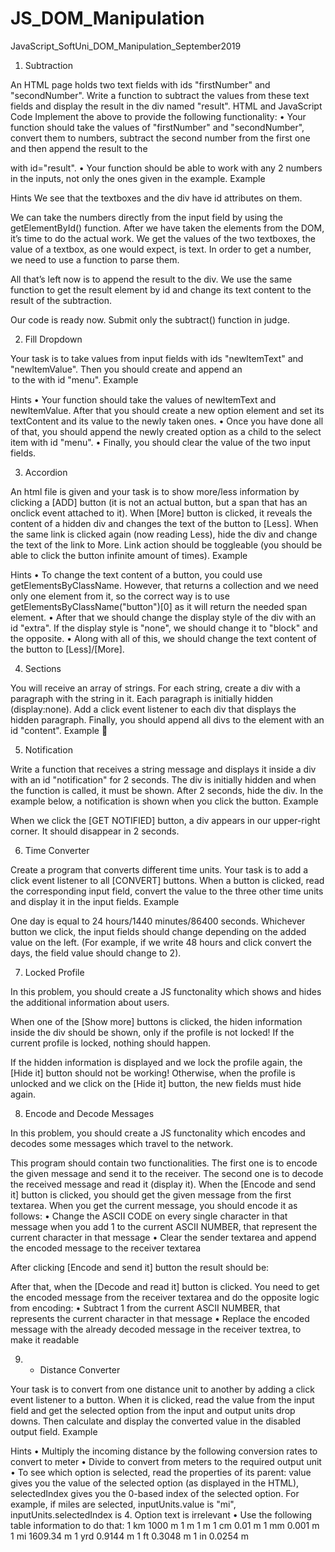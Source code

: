 # JS_DOM_Manipulation
JavaScript_SoftUni_DOM_Manipulation_September2019


1.	Subtraction

An HTML page holds two text fields with ids "firstNumber" and "secondNumber". Write a function to subtract the values from these text fields and display the result in the div named "result".
HTML and JavaScript Code
Implement the above to provide the following functionality: 
•	Your function should take the values of "firstNumber" and "secondNumber", convert them to numbers, subtract the second number from the first one and then append the result to the <div> with id="result".
•	Your function should be able to work with any 2 numbers in the inputs, not only the ones given in the example.
Example
 
Hints
We see that the textboxes and the div have id attributes on them.
 
We can take the numbers directly from the input field by using the getElementById() function. After we have taken the elements from the DOM, it’s time to do the actual work. We get the values of the two textboxes, the value of a textbox, as one would expect, is text. In order to get a number, we need to use a function to parse them. 
 
All that’s left now is to append the result to the div. We use the same function to get the result element by id and change its text content to the result of the subtraction.
 
Our code is ready now. Submit only the subtract() function in judge. 

2.	Fill Dropdown

Your task is to take values from input fields with ids "newItemText" and "newItemValue". Then you should create and append an <option> to the <select> with id "menu".
Example
 
Hints
•	Your function should take the values of newItemText and newItemValue. After that you should create a new option element and set its textContent and its value to the newly taken ones. 
•	Once you have done all of that, you should append the newly created option as a child to the select item with id "menu".
•	Finally, you should clear the value of the two input fields.

3.	Accordion

An html file is given and your task is to show more/less information by clicking a [ADD] button (it is not an actual button, but a span that has an onclick event attached to it). When [More] button is clicked, it reveals the content of a hidden div and changes the text of the button to [Less]. When the same link is clicked again (now reading Less), hide the div and change the text of the link to More. Link action should be toggleable (you should be able to click the button infinite amount of times).
Example
 
 
Hints
•	To change the text content of a button, you could use getElementsByClassName. However, that returns a collection and we need only one element from it, so the correct way is to use getElementsByClassName("button")[0] as it will return the needed span element.
•	After that we should change the display style of the div with an id "extra". If the display style is "none", we should change it to "block" and the opposite.
•	Along with all of this, we should change the text content of the button to [Less]/[More].

4.	Sections

You will receive an array of strings. For each string, create a div with a paragraph with the string in it. Each paragraph is initially hidden (display:none). Add a click event listener to each div that displays the hidden paragraph. Finally, you should append all divs to the element with an id "content".
Example
    
  
5.	Notification

Write a function that receives a string message and displays it inside a div with an id "notification" for 2 seconds. The div is initially hidden and when the function is called, it must be shown. After 2 seconds, hide the div. In the example below, a notification is shown when you click the button.
Example
 
When we click the [GET NOTIFIED] button, a div appears in our upper-right corner. It should disappear in 2 seconds.

6.	Time Converter

Create a program that converts different time units. Your task is to add a click event listener to all [CONVERT] buttons. When a button is clicked, read the corresponding input field, convert the value to the three other time units and display it in the input fields.
Example
 
One day is equal to 24 hours/1440 minutes/86400 seconds. Whichever button we click, the input fields should change depending on the added value on the left. (For example, if we write 48 hours and click convert the days, the field value should change to 2).

7.	Locked Profile

In this problem, you should create a JS functonality which shows and hides the additional
information about users.
 
When one of the [Show more] buttons is clicked, the hiden information inside the div should
be shown, only if the profile is not locked! If the current profile is locked, nothing should
happen.
 
If the hidden information is displayed and we lock the profile again, the [Hide it] button
should not be working! Otherwise, when the profile is unlocked and we click on the [Hide it]
button, the new fields must hide again.

8.	Encode and Decode Messages

In this problem, you should create a JS functonality which encodes and decodes some
messages which travel to the network.
 
This program should contain two functionalities.
The first one is to encode the given message and send it to the receiver. 
The second one is to decode the received message and read it (display it).
When the [Encode and send it] button is clicked, you should get the given message from the first textarea. When you get the current message, you should encode it as follows:
•	Change the ASCII CODE on every single character in that message when you add 1 to the current ASCII NUMBER, that represent the current character in that message
•	Clear the sender textarea and append the encoded message to the receiver textarea
 
After clicking [Encode and send it] button the result should be:
 
After that, when the [Decode and read it] button is clicked. You need to get the encoded message from the receiver textarea and do the opposite logic from encoding:
•	Subtract 1 from the current ASCII NUMBER, that represents the current character in that message
•	Replace the encoded message with the already decoded message in the receiver textrea, to make it readable
 

9.	* Distance Converter

Your task is to convert from one distance unit to another by adding a click event listener to a button. When it is clicked, read the value from the input field and get the selected option from the input and output units drop downs. Then calculate and display the converted value in the disabled output field.
Example
 
Hints
•	Multiply the incoming distance by the following conversion rates to convert to meter
•	Divide to convert from meters to the required output unit
•	To see which option is selected, read the properties of its parent: value gives you the value of the selected option (as displayed in the HTML), selectedIndex gives you the 0-based index of the selected option. For example, if miles are selected, inputUnits.value is "mi", inputUnits.selectedIndex is 4. Option text is irrelevant
•	Use the following table information to do that:
1 km	1000 m
1 m	1 m
1 cm	0.01 m
1 mm	0.001 m
1 mi	1609.34 m
1 yrd	0.9144 m
1 ft	0.3048 m
1 in	0.0254 m

